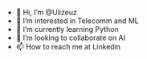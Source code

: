 - 👋 Hi, I’m @Ulizeuz
- 👀 I’m interested in Telecomm and ML
- 🌱 I’m currently learning Python
- 💞️ I’m looking to collaborate on AI 
- 📫 How to reach me at Linkedin

<!---
Ulizeuz/Ulizeuz is a ✨ special ✨ repository because its `README.md` (this file) appears on your GitHub profile.
You can click the Preview link to take a look at your changes.
--->
